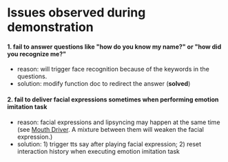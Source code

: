 # Issues observed during demonstration

#### 1. fail to answer questions like "how do you know my name?" or "how did you recognize me?"
   - reason: will trigger face recognition because of the keywords in the questions.
   - solution: modify function doc to redirect the answer (**solved**)

#### 2. fail to deliver facial expressions sometimes when performing emotion imitation task
   - reason: facial expressions and lipsyncing may happen at the same time (see [Mouth Driver](https://docs.engineeredarts.co.uk/en/user/mouth_driver). A mixture between them will weaken the facial expression.)
   - solution: 1) trigger tts say after playing facial expression; 2) reset interaction history when executing emotion imitation task

